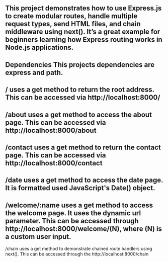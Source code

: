 This project demonstrates how to use Express.js to create modular routes, handle multiple request types, send HTML files, and chain middleware using next().
It’s a great example for beginners learning how Express routing works in Node.js applications.
---
Dependencies
This projects dependencies are express and path. 
---
/ uses a get method to return the root address. This can be accessed via http://localhost:8000/
---
/about uses a get method to access the about page. This can be accessed via http://localhost:8000/about
---
/contact uses a get method to return the contact page. This can be accessed via http://localhost:8000/contact
---
/date uses a get method to access the date page. It is formatted used JavaScript's Date() object.
---
/welcome/:name uses a get method to access the welcome page. It uses the dynamic url parameter. This can be accessed through http://localhost:8000/welcome/(N), where (N) is a custom user input.
---
/chain uses a get method to demonstrate chained route handlers using next(). This can be accessed through the http://localhost:8000/chain


